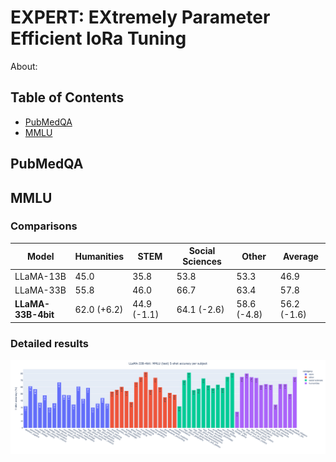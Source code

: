 # EXPERT: EXtremely Parameter Efficient loRa Tuning

About:  

## Table of Contents

- [PubMedQA](#pubmedqa)
- [MMLU](#mmlu)

## PubMedQA

## MMLU

### Comparisons
| Model              | Humanities  | STEM        | Social Sciences | Other        | Average    |
|--------------------|-------------|-------------|-----------------|--------------|------------|
| LLaMA-13B          | 45.0        | 35.8        | 53.8            | 53.3         | 46.9       |
| LLaMA-33B          | 55.8        | 46.0        | 66.7            | 63.4         | 57.8       |
| **LLaMA-33B-4bit** | 62.0 (+6.2) | 44.9 (-1.1) | 64.1 (-2.6)     | 58.6 (-4.8)  | 56.2 (-1.6)|

### Detailed results
![detailed results of llama-33b-4bit](mmlu.png)
